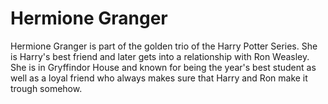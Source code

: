 # Hermione Granger #    
Hermione Granger is part of the golden trio of the Harry Potter Series. She is Harry's best friend and later gets into a relationship with Ron Weasley. She is in Gryffindor House and known for being the year's best student as well as a loyal friend who always makes sure that Harry and Ron make it trough somehow.